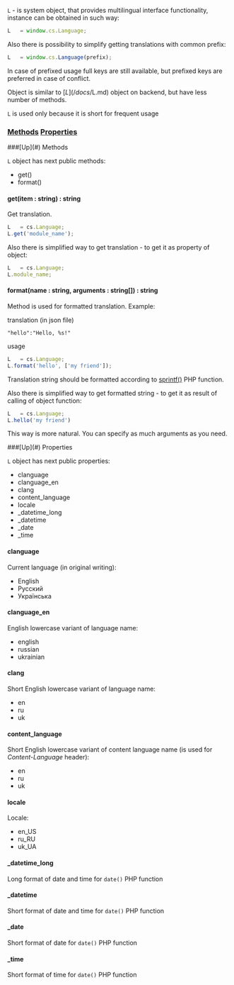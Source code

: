 `L` - is system object, that provides multilingual interface functionality, instance can be obtained in such way:
```javascript
L	= window.cs.Language;
```
Also there is possibility to simplify getting translations with common prefix:
```javascript
L	= window.cs.Language(prefix);
```
In case of prefixed usage full keys are still available, but prefixed keys are preferred in case of conflict.

Object is similar to [$L](/docs/$L.md) object on backend, but have less number of methods.

`L` is used only because it is short for frequent usage

### [Methods](#methods) [Properties](#properties)

<a name="methods" />
###[Up](#) Methods

`L` object has next public methods:
* get()
* format()

#### get(item : string) : string
Get translation.
```javascript
L	= cs.Language;
L.get('module_name');
```

Also there is simplified way to get translation - to get it as property of object:
```javascript
L	= cs.Language;
L.module_name;
```

#### format(name : string, arguments : string[]) : string
Method is used for formatted translation. Example:

translation (in json file)

	"hello":"Hello, %s!"
usage
```javascript
L	= cs.Language;
L.format('hello', ['my friend']);
```

Translation string should be formatted according to [sprintf()](http://www.php.net/manual/en/function.sprintf.php) PHP function.

Also there is simplified way to get formatted string - to get it as result of calling of object function:
```javascript
L	= cs.Language;
L.hello('my friend')
```

This way is more natural. You can specify as much arguments as you need.

<a name="properties" />
###[Up](#) Properties

`L` object has next public properties:

* clanguage
* clanguage_en
* clang
* content_language
* locale
* _datetime_long
* _datetime
* _date
* _time

#### clanguage
Current language (in original writing):
* English
* Русский
* Українська

#### clanguage_en
English lowercase variant of language name:
* english
* russian
* ukrainian

#### clang
Short English lowercase variant of language name:
* en
* ru
* uk

#### content_language
Short English lowercase variant of content language name (is used for *Content-Language* header):
* en
* ru
* uk

#### locale
Locale:
* en_US
* ru_RU
* uk_UA

#### _datetime_long
Long format of date and time for `date()` PHP function

#### _datetime
Short format of date and time for `date()` PHP function

#### _date
Short format of date for `date()` PHP function

#### _time
Short format of time for `date()` PHP function
